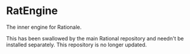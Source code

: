 # RatEngine
The inner engine for Rationale.

This has been swallowed by the main Rational repository and needn't be installed separately.
This repository is no longer updated.
